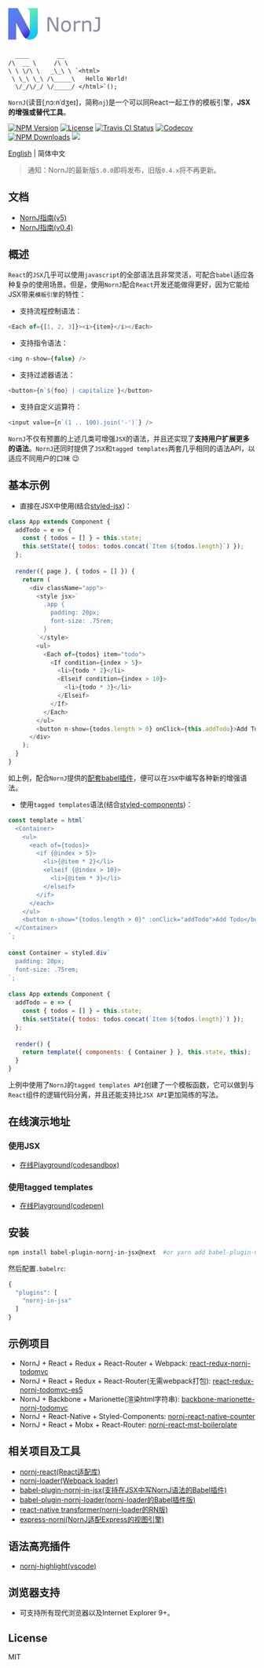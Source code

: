 <a href="https://joe-sky.github.io/nornj-guide/" target="_blank" rel="noopener noreferrer"><img width="187" src="./docs/logo.png" alt="NornJ logo"></a>
-------

```
  ____        __   
/\  __ \     /\ \  
\ \ \/\ \   _\_\ \ `<html>
 \ \_\ \_\ /\_____\   Hello World!
  \/_/\/_/ \/_____/ </html>`();

```

`NornJ`(读音[ˌnɔ:nˈdʒeɪ]，简称`nj`)是一个可以同React一起工作的模板引擎，**JSX的增强或替代工具**。

[![NPM Version][npm-image]][npm-url]
<a href="https://www.npmjs.com/package/nornj"><img src="https://img.shields.io/npm/l/nornj.svg" alt="License"></a>
<a href="https://travis-ci.org/joe-sky/nornj"><img src="https://travis-ci.org/joe-sky/nornj.svg?branch=master" alt="Travis CI Status"/></a>
<a href="https://codecov.io/gh/joe-sky/nornj"><img src="https://codecov.io/gh/joe-sky/nornj/branch/master/graph/badge.svg" alt="Codecov" /></a>
[![NPM Downloads][downloads-image]][npm-url]
[![](https://img.shields.io/bundlephobia/minzip/nornj@next.svg?style=flat)](https://bundlephobia.com/result?p=nornj@next)

[English](https://github.com/joe-sky/nornj/blob/master/README.md) | 简体中文

> 通知：NornJ的最新版`5.0.0`即将发布，旧版`0.4.x`将不再更新。

## 文档

* [NornJ指南(v5)](https://joe-sky.gitbooks.io/nornj-guide/zh/)
* [NornJ指南(v0.4)](https://joe-sky.github.io/nornj-guide)

## 概述

`React`的`JSX`几乎可以使用`javascript`的全部语法且非常灵活，可配合`babel`适应各种复杂的使用场景。但是，使用`NornJ`配合`React`开发还能做得更好，因为它能给JSX带来`模板引擎`的特性：

* 支持流程控制语法：

```js
<Each of={[1, 2, 3]}><i>{item}</i></Each>
```

* 支持指令语法：

```js
<img n-show={false} />
```

* 支持过滤器语法：

```js
<button>{n`${foo} | capitalize`}</button>
```

* 支持自定义运算符：

```js
<input value={n`(1 .. 100).join('-')`} />
```

`NornJ`不仅有预置的上述几类可增强`JSX`的语法，并且还实现了**支持用户扩展更多的语法**。`NornJ`还同时提供了`JSX`和`tagged templates`两套几乎相同的语法API，以适应不同用户的口味 :wink:

## 基本示例

* 直接在JSX中使用(结合[styled-jsx](https://github.com/zeit/styled-jsx))：

```js
class App extends Component {
  addTodo = e => {
    const { todos = [] } = this.state;
    this.setState({ todos: todos.concat(`Item ${todos.length}`) });
  };

  render({ page }, { todos = [] }) {
    return (
      <div className="app">
        <style jsx>`
          .app {
            padding: 20px;
            font-size: .75rem;
          }
        `</style>
        <ul>
          <Each of={todos} item="todo">
            <If condition={index > 5}>
              <li>{todo * 2}</li>
              <Elseif condition={index > 10}>
                <li>{todo * 3}</li>
              </Elseif>
            </If>
          </Each>
        </ul>
        <button n-show={todos.length > 0} onClick={this.addTodo}>Add Todo</button>
      </div>
    );
  }
}
```

如上例，配合`NornJ`提供的[配套babel插件](https://github.com/joe-sky/nornj/tree/master/packages/babel-plugin-nornj-in-jsx)，便可以在`JSX`中编写各种新的增强语法。

* 使用`tagged templates`语法(结合[styled-components](https://github.com/styled-components/styled-components))：

```js
const template = html`
  <Container>
    <ul>
      <each of={todos}>
        <if {@index > 5}>
          <li>{@item * 2}</li>
          <elseif {@index > 10}>
            <li>{@item * 3}</li>
          </elseif>
        </if>
      </each>
    </ul>
    <button n-show="{todos.length > 0}" :onClick="addTodo">Add Todo</button>
  </Container>
`;

const Container = styled.div`
  padding: 20px;
  font-size: .75rem;
`;

class App extends Component {
  addTodo = e => {
    const { todos = [] } = this.state;
    this.setState({ todos: todos.concat(`Item ${todos.length}`) });
  };

  render() {
    return template({ components: { Container } }, this.state, this);
  }
}
```

上例中使用了`NornJ`的`tagged templates API`创建了一个模板函数，它可以做到与`React`组件的逻辑代码分离，并且还能支持比`JSX API`更加简练的写法。

## 在线演示地址

### 使用JSX

* [在线Playground(codesandbox)](https://codesandbox.io/s/z2nj54r3wx)

### 使用tagged templates

* [在线Playground(codepen)](https://codepen.io/joe_sky/pen/ooPNbj)

## 安装

```sh
npm install babel-plugin-nornj-in-jsx@next  #or yarn add babel-plugin-nornj-in-jsx@next
```

然后配置`.babelrc`:

```js
{
  "plugins": [
    "nornj-in-jsx"
  ]
}
```

## 示例项目

* NornJ + React + Redux + React-Router + Webpack: [react-redux-nornj-todomvc](https://github.com/joe-sky/nornj/blob/master/examples/react-redux-nornj-todomvc)
* NornJ + React + Redux + React-Router(无需webpack打包): [react-redux-nornj-todomvc-es5](https://github.com/joe-sky/nornj/blob/master/examples/react-redux-nornj-todomvc-es5)
* NornJ + Backbone + Marionette(渲染html字符串): [backbone-marionette-nornj-todomvc](https://github.com/joe-sky/nornj/blob/master/examples/backbone-marionette-nornj-todomvc)
* NornJ + React-Native + Styled-Components: [nornj-react-native-counter](https://github.com/joe-sky/nornj-react-native-counter)
* NornJ + React + Mobx + React-Router: [nornj-react-mst-boilerplate](https://github.com/joe-sky/nornj-cli/tree/master/templates/react-mst)

## 相关项目及工具

* [nornj-react(React适配库)](https://github.com/joe-sky/nornj-react)
* [nornj-loader(Webpack loader)](https://github.com/joe-sky/nornj-loader)
* [babel-plugin-nornj-in-jsx(支持在JSX中写NornJ语法的Babel插件)](https://github.com/joe-sky/nornj/tree/master/packages/babel-plugin-nornj-in-jsx)
* [babel-plugin-nornj-loader(nornj-loader的Babel插件版)](https://github.com/yuhongda/babel-plugin-nornj-loader)
* [react-native transformer(nornj-loader的RN版)](https://github.com/joe-sky/nornj/blob/master/tools/metroTransformer.js)
* [express-nornj(NornJ适配Express的视图引擎)](https://github.com/joe-sky/nornj/blob/master/tools/expressEngine.js)
<!-- * [koa-nornj(NornJ适配Koa的中间件)](https://github.com/qingqinxl1/koa-nornj) -->

## 语法高亮插件

* [nornj-highlight(vscode)](https://github.com/joe-sky/nornj-highlight)
<!-- * [language-nornj(atom)](https://github.com/zyj1022/language-nornj) -->

## 浏览器支持

* 可支持所有现代浏览器以及Internet Explorer 9+。

## License

MIT

[npm-image]: http://img.shields.io/npm/v/nornj.svg
[downloads-image]: http://img.shields.io/npm/dm/nornj.svg
[npm-url]: https://www.npmjs.org/package/nornj